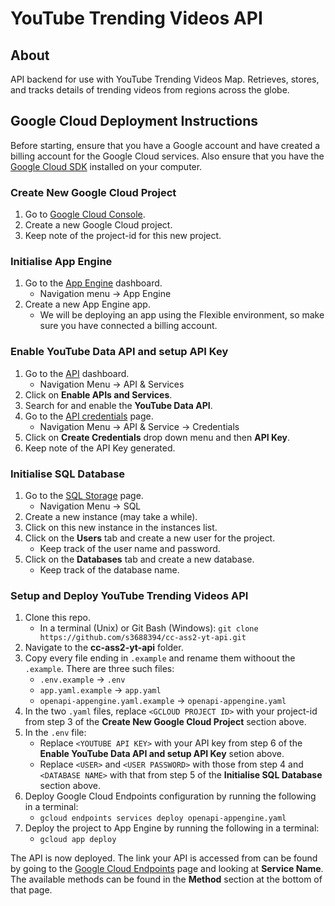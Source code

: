# YouTube Trending Videos API

## About
API backend for use with YouTube Trending Videos Map. Retrieves, stores, and tracks details of trending videos from regions across the globe.

## Google Cloud Deployment Instructions
Before starting, ensure that you have a Google account and have created a billing account for the Google Cloud services. Also ensure that you have the [Google Cloud SDK](https://cloud.google.com/sdk/) installed on your computer.

### Create New Google Cloud Project
1. Go to [Google Cloud Console](https://console.cloud.google.com).
2. Create a new Google Cloud project.
3. Keep note of the project-id for this new project.

### Initialise App Engine
1. Go to the [App Engine](https://console.cloud.google.com/appengine) dashboard.
     - Navigation menu -> App Engine
2. Create a new App Engine app.
     - We will be deploying an app using the Flexible environment, so make sure you have connected a billing account.
     
### Enable YouTube Data API and setup API Key
1. Go to the [API](https://console.cloud.google.com/apis) dashboard.
     - Navigation Menu -> API & Services
2. Click on **Enable APIs and Services**.
3. Search for and enable the **YouTube Data API**.
4. Go to the [API credentials](https://console.cloud.google.com/apis/credentials) page.
     - Navigation Menu -> API & Service -> Credentials
5. Click on **Create Credentials** drop down menu and then **API Key**.
6. Keep note of the API Key generated.

### Initialise SQL Database
1. Go to the [SQL Storage](https://console.cloud.google.com/sql) page.
    - Navigation Menu -> SQL
2. Create a new instance (may take a while).
3. Click on this new instance in the instances list.
4. Click on the **Users** tab and create a new user for the project.
    - Keep track of the user name and password.
5. Click on the **Databases** tab and create a new database.
    - Keep track of the database name.
    
### Setup and Deploy YouTube Trending Videos API
1. Clone this repo.
    - In a terminal (Unix) or Git Bash (Windows): `git clone https://github.com/s3688394/cc-ass2-yt-api.git`
2. Navigate to the **cc-ass2-yt-api** folder.
3. Copy every file ending in `.example` and rename them withoout the `.example`. There are three such files:
    - `.env.example` -> `.env`
    - `app.yaml.example` -> `app.yaml`
    - `openapi-appengine.yaml.example` -> `openapi-appengine.yaml`
4. In the two `.yaml` files, replace `<GCLOUD PROJECT ID>` with your project-id from step 3 of the **Create New Google Cloud Project** section above.
5. In the `.env` file:
    - Replace `<YOUTUBE API KEY>` with your API key from step 6 of the **Enable YouTube Data API and setup API Key** setion above.
    - Replace `<USER>` and `<USER PASSWORD>` with those from step 4 and `<DATABASE NAME>` with that from step 5 of the **Initialise SQL Database** section above.
6. Deploy Google Cloud Endpoints configuration by running the following in a terminal:
    - `gcloud endpoints services deploy openapi-appengine.yaml`
7. Deploy the project to App Engine by running the following in a terminal:
    - `gcloud app deploy`

The API is now deployed. The link your API is accessed from can be found by going to the [Google Cloud Endpoints](https://console.cloud.google.com/endpoints) page and looking at **Service Name**. The available methods can be found in the **Method** section at the bottom of that page.


